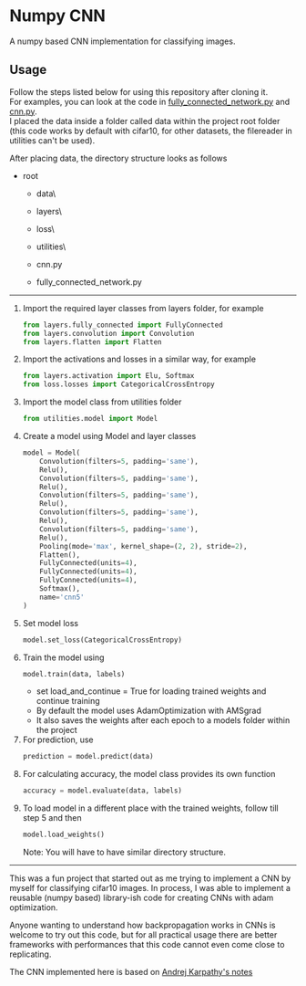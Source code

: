 # Numpy CNN
A numpy based CNN implementation for classifying images.

## Usage

Follow the steps listed below for using this repository after cloning it.  
For examples, you can look at the code in [fully_connected_network.py](https://github.com/160201024/CNNArtStyle/blob/master/layers/fully_connected.py) and [cnn.py](https://github.com/160201024/CNNArtStyle/blob/master/cnn.py).  
I placed the data inside a folder called data within the project root folder (this code works by default with cifar10, for other datasets, the filereader in utilities can't be used). 

After placing data, the directory structure looks as follows 
- root
    * data\
        
    * layers\
    * loss\
    * utilities\
    * cnn.py
    * fully_connected_network.py
    
---  

1) Import the required layer classes from layers folder, for example
    ```python
    from layers.fully_connected import FullyConnected
    from layers.convolution import Convolution
    from layers.flatten import Flatten
    ```
2) Import the activations and losses in a similar way, for example
    ```python
    from layers.activation import Elu, Softmax
    from loss.losses import CategoricalCrossEntropy
    ```
3) Import the model class from utilities folder
    ```python
    from utilities.model import Model
    ```
4) Create a model using Model and layer classes
    ```python
    model = Model(
        Convolution(filters=5, padding='same'),
        Relu(),
        Convolution(filters=5, padding='same'),
        Relu(),
        Convolution(filters=5, padding='same'),
        Relu(),
        Convolution(filters=5, padding='same'),
        Relu(),
        Convolution(filters=5, padding='same'),
        Relu(),
        Pooling(mode='max', kernel_shape=(2, 2), stride=2),
        Flatten(),
        FullyConnected(units=4),
        FullyConnected(units=4),
        FullyConnected(units=4),
        Softmax(),
        name='cnn5'
    )
    ```
5) Set model loss
    ```python
    model.set_loss(CategoricalCrossEntropy)
    ```
6) Train the model using
    ```python
    model.train(data, labels)
    ```
    * set load_and_continue = True for loading trained weights and continue training
    * By default the model uses AdamOptimization with AMSgrad
    * It also saves the weights after each epoch to a models folder within the project
7) For prediction, use
    ```python
    prediction = model.predict(data)
    ```
8) For calculating accuracy, the model class provides its own function
    ```python
    accuracy = model.evaluate(data, labels)
    ```
9) To load model in a different place with the trained weights, follow till step 5 and then
    ```python
    model.load_weights()
    ```
    Note: You will have to have similar directory structure.


---
This was a fun project that started out as me trying to implement a CNN by myself for classifying cifar10 images. In process, I was able to implement a reusable (numpy based)
library-ish code for creating CNNs with adam optimization.

Anyone wanting to understand how backpropagation works in CNNs is welcome to try out this code, but for all practical usage there are better frameworks
with performances that this code cannot even come close to replicating.

The CNN implemented here is based on [Andrej Karpathy's notes](http://cs231n.github.io/convolutional-networks/)
